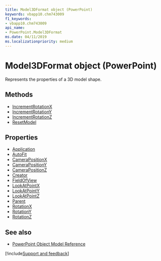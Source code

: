 ```yaml
---
title: Model3DFormat object (PowerPoint)
keywords: vbapp10.chm743009
f1_keywords:
- vbapp10.chm743009
api_name:
- PowerPoint.Model3DFormat
ms.date: 04/11/2019
ms.localizationpriority: medium
---
```


# Model3DFormat object (PowerPoint)

Represents the properties of a 3D model shape.

## Methods

- [IncrementRotationX](PowerPoint.Model3DFormat.IncrementRotationX.md)
- [IncrementRotationY](PowerPoint.Model3DFormat.IncrementRotationY.md)
- [IncrementRotationZ](PowerPoint.Model3DFormat.IncrementRotationZ.md)
- [ResetModel](PowerPoint.Model3DFormat.ResetModel.md)

## Properties

- [Application](PowerPoint.Model3DFormat.Application.md)
- [AutoFit](PowerPoint.Model3DFormat.AutoFit.md)
- [CameraPositionX](PowerPoint.Model3DFormat.CameraPositionX.md)
- [CameraPositionY](PowerPoint.Model3DFormat.CameraPositionY.md)
- [CameraPositionZ](PowerPoint.Model3DFormat.CameraPositionX.md)
- [Creator](PowerPoint.Model3DFormat.Creator.md)
- [FieldOfView](PowerPoint.Model3DFormat.FieldOfView.md)
- [LookAtPointX](PowerPoint.Model3DFormat.LookAtPointX.md)
- [LookAtPointY](PowerPoint.Model3DFormat.LookAtPointY.md)
- [LookAtPointZ](PowerPoint.Model3DFormat.LookAtPointZ.md)
- [Parent](PowerPoint.Model3DFormat.Parent.md)
- [RotationX](PowerPoint.Model3DFormat.RotationX.md)
- [RotationY](PowerPoint.Model3DFormat.RotationY.md)
- [RotationZ](PowerPoint.Model3DFormat.RotationZ.md)

## See also

- [PowerPoint Object Model Reference](overview/PowerPoint/object-model.md)

[!include[Support and feedback](~/includes/feedback-boilerplate.md)]
